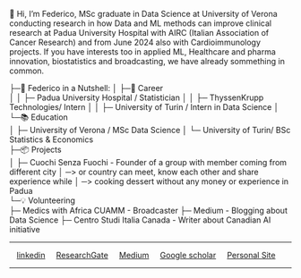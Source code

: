 👋 Hi, I’m Federico, MSc graduate in Data Science at University of Verona conducting research in how Data and ML methods can improve clinical research at Padua University Hospital with AIRC (Italian Association of Cancer Research) and from June 2024 also with Cardioimmunology projects. 
If you have interests too in applied ML, Healthcare and pharma innovation, biostatistics and broadcasting, we have already sommething in common.

├─🚀 Federico in a Nutshell:
│ ├─💼 Career  
│ │ ├─ Padua University Hospital / Statistician 
│ │ ├─ ThyssenKrupp Technologies/ Intern
│ │ ├─ University of Turin / Intern in Data Science
│ └─📚 Education  
│   ├─ University of Verona / MSc Data Science 
│   └─ University of Turin/ BSc Statistics & Economics  
├─📦 Projects  
│ ├─ Cuochi Senza Fuochi - Founder of a group with member coming from different city
│ ─> or country can meet, know each other and share experience while
│ ─> cooking dessert without any money or experience in Padua  
└─💡 Volunteering  
   ├─ Medics with Africa CUAMM - Broadcaster 
   ├─ Medium - Blogging about Data Science
   ├─ Centro Studi Italia Canada - Writer about Canadian AI initiative 


<hr>
<p align=center>
<div class="col-lg-4 text-center">
  <div class="profile">
      <!-- <img src="./images/face_016.jpg" width="120" height="160" > -->
      <!-- <h2>Contacts</h2> -->
      <!-- <img height="20" width="20" src="./assets/icons/mail.svg" /> <a class="contact-link"href=""> federico.scognami@gmail.com</a>
      <img height="20" width="20" src="./assets/icons/graduation.svg" /> <a class="contact-link"href="https://scholar.google.com/citations?user=spL439oAAAAJ&hl=en"> Google Scholar</a>
      <img height="20" width="20" src="./assets/icons/user.svg" /> <a class="contact-link"href="https://pierbeneventano.github.io/CV/CV_Beneventano.pdf"> Curriculum vitae</a> -->
      <p align=center>
      <a href="https://www.linkedin.com/in/federico-scognamiglio/">linkedin</a> &nbsp  &nbsp
      <a href="https://www.researchgate.net/profile/Federico-Scognamiglio">ResearchGate</a> &nbsp  &nbsp 
      <a href="https://federico-scognamiglio.medium.com">Medium</a> &nbsp  &nbsp 
      <a href="https://scholar.google.it/citations?user=xk0Wj-0AAAAJ&hl=it&oi=ao#">Google scholar</a> &nbsp  &nbsp
      <a href="https://fdeloscogna.github.io/Blog/">Personal Site</a> &nbsp  &nbsp 
      </p>
  </div>
</div>
<hr>


 




